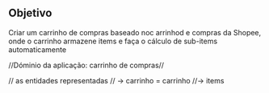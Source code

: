 ## Objetivo

Criar um carrinho de compras baseado noc arrinhod e compras da Shopee, onde o carrinho armazene items e faça o cálculo de sub-items automaticamente

//Dóminio da aplicação: carrinho de compras// 

// as entidades representadas
// -> carrinho = carrinho
//-> items